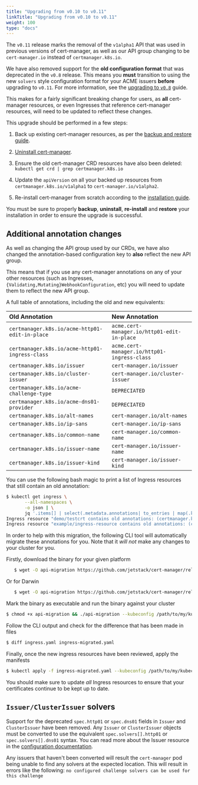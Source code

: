 ```yaml
---
title: "Upgrading from v0.10 to v0.11"
linkTitle: "Upgrading from v0.10 to v0.11"
weight: 100
type: "docs"
---
```


The `v0.11` release marks the removal of the `v1alpha1` API that was used in
previous versions of cert-manager, as well as our API group changing to be
`cert-manager.io` instead of `certmanager.k8s.io`.

We have also removed support for the **old configuration format** that was
deprecated in the `v0.8` release. This means you **must** transition to using the
new `solvers` style configuration format for your ACME issuers **before**
upgrading to `v0.11`. For more information, see the
[upgrading to `v0.8`](../upgrading-0.7-0.8/) guide.

This makes for a fairly significant breaking change for users, as **all**
cert-manager resources, or even Ingresses that reference cert-manager
resources, will need to be updated to reflect these changes.

This upgrade should be performed in a few steps:

1. Back up existing cert-manager resources, as per the
   [backup and restore guide](../../../tutorials/backup/).

2. [Uninstall cert-manager](../../uninstall/).

3. Ensure the old cert-manager CRD resources have also been deleted: `kubectl get crd | grep certmanager.k8s.io`

4. Update the `apiVersion` on all your backed up resources from
   `certmanager.k8s.io/v1alpha1` to `cert-manager.io/v1alpha2`.

5. Re-install cert-manager from scratch according to the [installation
   guide](../../).

You must be sure to properly **backup**, **uninstall**, **re-install** and
**restore** your installation in order to ensure the upgrade is successful.

## Additional annotation changes

As well as changing the API group used by our CRDs, we have also changed the
annotation-based configuration key to **also** reflect the new API group.

This means that if you use any cert-manager annotations on any of your other
resources (such as Ingresses, `{Validating,Mutating}WebhookConfiguration`, etc)
you will need to update them to reflect the new API group.

A full table of annotations, including the old and new equivalents:

| Old Annotation                                 | New Annotation                              |
|:-----------------------------------------------|:--------------------------------------------|
| `certmanager.k8s.io/acme-http01-edit-in-place` | `acme.cert-manager.io/http01-edit-in-place` |
| `certmanager.k8s.io/acme-http01-ingress-class` | `acme.cert-manager.io/http01-ingress-class` |
| `certmanager.k8s.io/issuer`                    | `cert-manager.io/issuer`                    |
| `certmanager.k8s.io/cluster-issuer`            | `cert-manager.io/cluster-issuer`            |
| `certmanager.k8s.io/acme-challenge-type`       | `DEPRECIATED`                               |
| `certmanager.k8s.io/acme-dns01-provider`       | `DEPRECIATED`                               |
| `certmanager.k8s.io/alt-names`                 | `cert-manager.io/alt-names`                 |
| `certmanager.k8s.io/ip-sans`                   | `cert-manager.io/ip-sans`                   |
| `certmanager.k8s.io/common-name`               | `cert-manager.io/common-name`               |
| `certmanager.k8s.io/issuer-name`               | `cert-manager.io/issuer-name`               |
| `certmanager.k8s.io/issuer-kind`               | `cert-manager.io/issuer-kind`               |


You can use the following bash magic to print a list of Ingress resources that
still contain an old annotation:

```bash
$ kubectl get ingress \
       --all-namespaces \
       -o json | \
       jq '.items[] | select(.metadata.annotations| to_entries | map(.key)[] | test("certmanager")) | "Ingress resource \(.metadata.namespace)/\(.metadata.name) contains old annotations: (\( .metadata.annotations | to_entries | map(.key)[] | select( . | test("certmanager") )  ))"'
Ingress resource "demo/testcrt contains old annotations: (certmanager.k8s.io/cluster-issuer)"
Ingress resource "example/ingress-resource contains old annotations: (certmanager.k8s.io/cluster-issuer)"
```

In order to help with this migration, the following CLI tool will automatically
migrate these annotations for you. Note that it *will not* make any changes to
your cluster for you.

Firstly, download the binary for your given platform
```bash
   $ wget -O api-migration https://github.com/jetstack/cert-manager/releases/download/v0.11.0/api-migration-linux
```

Or for Darwin
```bash
   $ wget -O api-migration https://github.com/jetstack/cert-manager/releases/download/v0.11.0/api-migration-darwin
```

Mark the binary as executable and run the binary against your cluster
```bash
$ chmod +x api-migration && ./api-migration --kubeconfig /path/to/my/kubeconfig.yaml
```

Follow the CLI output and check for the difference that has been made in files
```bash
$ diff ingress.yaml ingress-migrated.yaml
```

Finally, once the new ingress resources have been reviewed, apply the manifests
```bash
$ kubectl apply -f ingress-migrated.yaml --kubeconfig /path/to/my/kubeconfig.yaml
```

You should make sure to update _all_ Ingress resources to ensure that your
certificates continue to be kept up to date.

## `Issuer/ClusterIssuer` solvers

Support for the deprecated `spec.http01` or `spec.dns01` fields in `Issuer` and
`ClusterIssuer` have been removed. Any `Issuer` or `ClusterIssuer` objects must
be converted to use the equivalent `spec.solvers[].http01` or
`spec.solvers[].dns01` syntax. You can read more about the Issuer resource in
the [configuration documentation](../../../configuration/).

Any issuers that haven't been converted will result the `cert-manager` pod being
unable to find any solvers at the expected location. This will result in errors
like the following: `no configured challenge solvers can be used for this
challenge`
